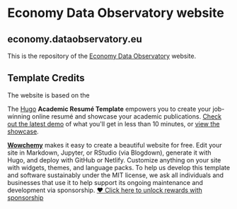 # Economy Data Observatory website

## economy.dataobservatory.eu

This is the repository of the [Economy Data Observatory](https://economy.dataobservatory.eu/) website.


## Template Credits 

The website is based on the 

The [Hugo](https://github.com/gohugoio/hugo) **Academic Resumé Template** empowers you to create your job-winning online resumé and showcase your academic publications.
[Check out the latest demo](https://academic-demo.netlify.app) of what you'll get in less than 10 minutes, or [view the showcase](https://wowchemy.com/user-stories/).

[**Wowchemy**](https://wowchemy.com) makes it easy to create a beautiful website for free. Edit your site in Markdown, Jupyter, or RStudio (via Blogdown), generate it with Hugo, and deploy with GitHub or Netlify. Customize anything on your site with widgets, themes, and language packs. To help us develop this template and software sustainably under the MIT license, we ask all individuals and businesses that use it to help support its ongoing maintenance and development via sponsorship.  [❤️ Click here to unlock rewards with sponsorship](https://wowchemy.com/plans/)
